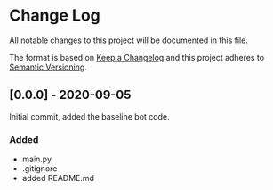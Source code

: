 # Change Log
All notable changes to this project will be documented in this file.
 
The format is based on [Keep a Changelog](http://keepachangelog.com/)
and this project adheres to [Semantic Versioning](http://semver.org/).
## [0.0.0] - 2020-09-05
Initial commit, added the baseline bot code.
### Added
- main.py
- .gitignore
- added README.md

